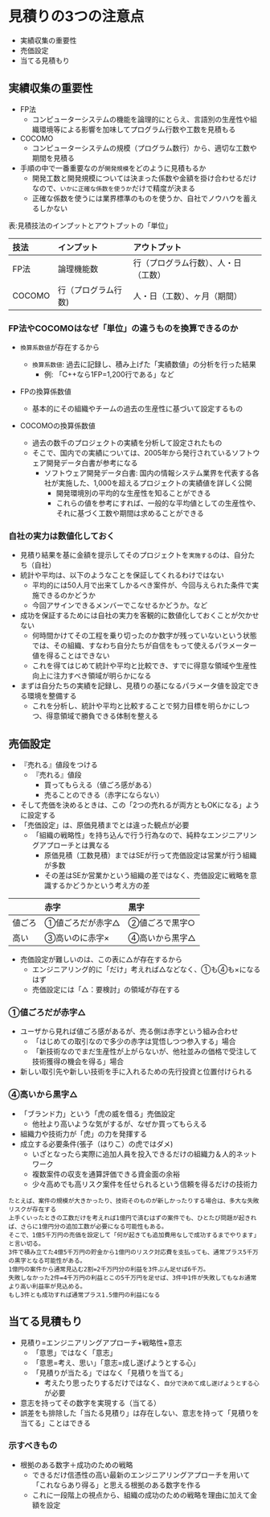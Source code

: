 # 見積りの3つの注意点

* 実績収集の重要性
* 売価設定
* 当てる見積もり

## 実績収集の重要性

* FP法
    * コンピューターシステムの機能を論理的にとらえ、言語別の生産性や組織環境等による影響を加味してプログラム行数や工数を見積もる
* COCOMO
    * コンピューターシステムの規模（プログラム数行）から、適切な工数や期間を見積る
* 手順の中で一番重要なのが`開発規模`をどのように見積もるか
    * 開発工数と開発規模については決まった係数や金額を掛け合わせるだけなので、`いかに正確な係数を使うか`だけで精度が決まる
    * 正確な係数を使うには業界標準のものを使うか、自社でノウハウを蓄えるしかない

表:見積技法のインプットとアウトプットの「単位」

| 技法 | インプット | アウトプット |
|:----|:----|:----|
| FP法 | 論理機能数 | 行（プログラム行数）、人・日（工数）|
| COCOMO | 行（プログラム行数) | 人・日（工数）、ヶ月（期間） |

### FP法やCOCOMOはなぜ「単位」の違うものを換算できるのか

* `換算系数値`が存在するから
    * `換算系数値`: 過去に記録し、積み上げた「実績数値」の分析を行った結果
        * 例: 「C++なら1FP=1,200行である」など

* FPの換算係数値
    * 基本的にその組織やチームの過去の生産性に基づいて設定するもの
* COCOMOの換算係数値
    * 過去の数千のプロジェクトの実績を分析して設定されたもの
    * そこで、国内での実績については、2005年から発行されているソフトウェア開発データ白書が参考になる
        * ソフトウェア開発データ白書: 国内の情報システム業界を代表する各社が実施した、1,000を超えるプロジェクトの実績値を詳しく公開
            * 開発環境別の平均的な生産性を知ることができる
            * これらの値を参考にすれば、一般的な平均値としての生産性や、それに基づく工数や期間は求めることができる

### 自社の実力は数値化しておく

* 見積り結果を基に金額を提示してそのプロジェクトを`実施する`のは、自分たち（自社）
* 統計や平均は、以下のようなことを保証してくれるわけではない
    * 平均的には50人月で出来てしかるべき案件が、今回与えられた条件で実施できるのかどうか
    * 今回アサインできるメンバーでこなせるかどうか。など
* 成功を保証するためには自社の実力を客観的に数値化しておくことが欠かせない
    * 何時間かけてその工程を乗り切ったのか数字が残っていないという状態では、その組織、すなわち自分たちが自信をもって使えるパラメーター値を得ることはできない
    * これを得てはじめて統計や平均と比較でき、すでに得意な領域や生産性向上に注力すべき領域が明らかになる
* まずは自分たちの実績を記録し、見積りの基になるパラメータ値を設定できる環境を整備する
    * これを分析し、統計や平均と比較することで努力目標を明らかにしつつ、得意領域で勝負できる体制を整える

## 売価設定

* 『売れる』値段をつける
    * 『売れる』値段
        * 買ってもらえる（値ごろ感がある）
        * 売ることのできる（赤字にならない）
* そして売価を決めるときは、この「2つの売れるが両方ともOKになる」ように設定する
* 「売価設定」は、原価見積までとは違った観点が必要
    * 「組織の戦略性」を持ち込んで行う行為なので、純粋なエンジニアリングアプローチとは異なる
        * 原価見積（工数見積）まではSEが行って売価設定は営業が行う組織が多数
        * その差はSEか営業かという組織の差ではなく、売価設定に戦略を意識するかどうかという考え方の差

| | 赤字 | 黒字 |
|:----|:----|:----|
| 値ごろ | ①値ごろだが赤字△ | ②値ごろで黒字○ |
| 高い | ③高いのに赤字× | ④高いから黒字△ |

* 売価設定が難しいのは、この表に△が存在するから
    * エンジニアリング的に「だけ」考えれば△などなく、①も④も×になるはず
    * 売価設定には「△：要検討」の領域が存在する

### ①値ごろだが赤字△

* ユーザから見れば値ごろ感があるが、売る側は赤字という組み合わせ
    * 「はじめての取引なので多少の赤字は覚悟しつつ参入する」場合
    * 「新技術なのでまだ生産性が上がらないが、他社並みの価格で受注して技術獲得の機会を得る」場合
* 新しい取引先や新しい技術を手に入れるための先行投資と位置付けられる

### ④高いから黒字△

* 「ブランド力」という「虎の威を借る」売価設定
    * 他社より高いような気がするが、なぜか買ってもらえる
* 組織力や技術力が「虎」の力を発揮する
* 成立する必要条件(張子（はりこ）の虎ではダメ)
    * いざとなったら実際に追加人員を投入できるだけの組織力＆人的ネットワーク
    * 複数案件の収支を通算評価できる資金面の余裕
    * 少々高めでも高リスク案件を任せられるという信頼を得るだけの技術力

```text
たとえば、案件の規模が大きかったり、技術そのものが新しかったりする場合は、多大な失敗リスクが存在する
上手くいったときの工数だけを考えれば1億円で済むはずの案件でも、ひとたび問題が起きれば、さらに1億円分の追加工数が必要になる可能性もある。
そこで、1億5千万円の売価を設定して「何が起きても追加費用なしで成功するまでやります」と言い切る。
3件で積み立てた4億5千万円の貯金から1億円のリスク対応費を支払っても、通常プラス5千万の黒字となる可能性がある。
1億円の案件から通常見込む2割=2千万円分の利益を3件ぶん足せば6千万。
失敗しなかった2件=4千万円の利益とこの5千万円を足せば、3件中1件が失敗してもなお通常より高い利益率が見込める。
もし3件とも成功すれば通常プラス1.5億円の利益になる
```

## 当てる見積もり

* 見積り=エンジニアリングアプローチ+戦略性+意志
    * 「意思」ではなく「意志」
    * 「意思=考え、思い」「意志=成し遂げようとする心」
    * 「見積りが当たる」ではなく「見積りを当てる」
        * 考えたり思ったりするだけではなく、`自分で決めて成し遂げようとする心`が必要
* 意志を持ってその数字を実現する（当てる）
* 誤差をも排除した「当たる見積り」は存在しない、意志を持って「見積りを当てる」ことはできる

### 示すべきもの

* 根拠のある数字＋成功のための戦略
    * できるだけ信憑性の高い最新のエンジニアリングアプローチを用いて「これならあり得る」と思える根拠のある数字を作る
    * これに一段階上の視点から、組織の成功のための戦略を理由に加えて金額を設定
